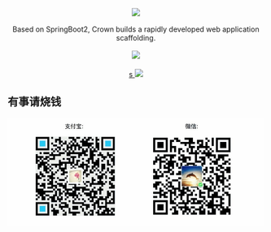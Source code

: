 <p align="center">
    <img src="https://raw.githubusercontent.com/Caratacus/Crown/master/Crown.png" width="300">
    <p align="center">
        Based on SpringBoot2, Crown builds a rapidly developed web application scaffolding.
        <br>        
        <br>
		<a href="https://api.github.com/licenses/mit">
            <img src="https://img.shields.io/cocoapods/l/Alamofire.svg?style=flat" >
		</a>
		<br>        
        <br>
		<a href="https://travis-ci.org/Caratacus/Crown">s
            <img src="https://www.travis-ci.org/Caratacus/Crown.svg?branch=master">
        </a>
    </p>    
</p>

## 有事请烧钱

<img src="https://github.com/Caratacus/Resource/blob/master/pay.jpg?raw=true" alt="pay.jpg">